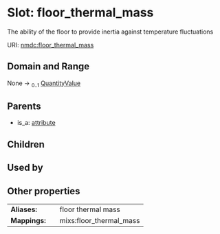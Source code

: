 
# Slot: floor_thermal_mass


The ability of the floor to provide inertia against temperature fluctuations

URI: [nmdc:floor_thermal_mass](https://microbiomedata/meta/floor_thermal_mass)


## Domain and Range

None &#8594;  <sub>0..1</sub> [QuantityValue](QuantityValue.md)

## Parents

 *  is_a: [attribute](attribute.md)

## Children


## Used by


## Other properties

|  |  |  |
| --- | --- | --- |
| **Aliases:** | | floor thermal mass |
| **Mappings:** | | mixs:floor_thermal_mass |

